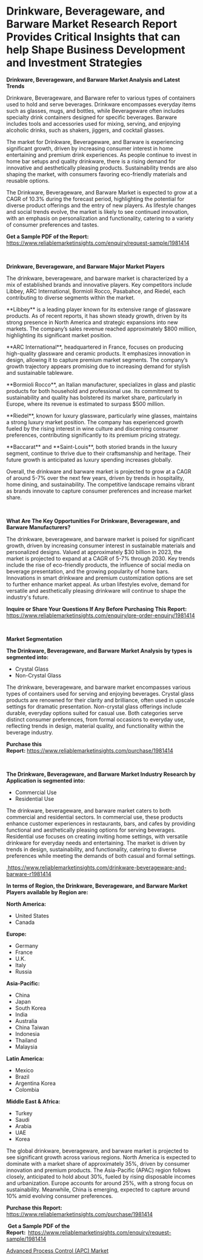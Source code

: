 <p><h1>Drinkware, Beverageware, and Barware Market Research Report Provides Critical Insights that can help Shape Business Development and Investment Strategies</h1></p><p><strong>Drinkware, Beverageware, and Barware Market Analysis and Latest Trends</strong></p>
<p><p>Drinkware, Beverageware, and Barware refer to various types of containers used to hold and serve beverages. Drinkware encompasses everyday items such as glasses, mugs, and bottles, while Beverageware often includes specialty drink containers designed for specific beverages. Barware includes tools and accessories used for mixing, serving, and enjoying alcoholic drinks, such as shakers, jiggers, and cocktail glasses.</p><p>The market for Drinkware, Beverageware, and Barware is experiencing significant growth, driven by increasing consumer interest in home entertaining and premium drink experiences. As people continue to invest in home bar setups and quality drinkware, there is a rising demand for innovative and aesthetically pleasing products. Sustainability trends are also shaping the market, with consumers favoring eco-friendly materials and reusable options.</p><p>The Drinkware, Beverageware, and Barware Market is expected to grow at a CAGR of 10.3% during the forecast period, highlighting the potential for diverse product offerings and the entry of new players. As lifestyle changes and social trends evolve, the market is likely to see continued innovation, with an emphasis on personalization and functionality, catering to a variety of consumer preferences and tastes.</p></p>
<p><strong>Get a Sample PDF of the Report:&nbsp;</strong> <a href="https://www.reliablemarketinsights.com/enquiry/request-sample/1981414?utm_campaign=2181&utm_medium=2&utm_source=Github&utm_content=ia&utm_term=28032025&utm_id=drinkware-beverageware-and-barware">https://www.reliablemarketinsights.com/enquiry/request-sample/1981414</a></p>
<p>&nbsp;</p>
<p><strong>Drinkware, Beverageware, and Barware Major Market Players</strong></p>
<p><p>The drinkware, beverageware, and barware market is characterized by a mix of established brands and innovative players. Key competitors include Libbey, ARC International, Bormioli Rocco, Pasabahce, and Riedel, each contributing to diverse segments within the market.</p><p>**Libbey** is a leading player known for its extensive range of glassware products. As of recent reports, it has shown steady growth, driven by its strong presence in North America and strategic expansions into new markets. The company’s sales revenue reached approximately $800 million, highlighting its significant market position.</p><p>**ARC International**, headquartered in France, focuses on producing high-quality glassware and ceramic products. It emphasizes innovation in design, allowing it to capture premium market segments. The company’s growth trajectory appears promising due to increasing demand for stylish and sustainable tableware.</p><p>**Bormioli Rocco**, an Italian manufacturer, specializes in glass and plastic products for both household and professional use. Its commitment to sustainability and quality has bolstered its market share, particularly in Europe, where its revenue is estimated to surpass $500 million.</p><p>**Riedel**, known for luxury glassware, particularly wine glasses, maintains a strong luxury market position. The company has experienced growth fueled by the rising interest in wine culture and discerning consumer preferences, contributing significantly to its premium pricing strategy.</p><p>**Baccarat** and **Saint-Louis**, both storied brands in the luxury segment, continue to thrive due to their craftsmanship and heritage. Their future growth is anticipated as luxury spending increases globally.</p><p>Overall, the drinkware and barware market is projected to grow at a CAGR of around 5-7% over the next few years, driven by trends in hospitality, home dining, and sustainability. The competitive landscape remains vibrant as brands innovate to capture consumer preferences and increase market share.</p></p>
<p>&nbsp;</p>
<p><strong>What Are The Key Opportunities For Drinkware, Beverageware, and Barware Manufacturers?</strong></p>
<p><p>The drinkware, beverageware, and barware market is poised for significant growth, driven by increasing consumer interest in sustainable materials and personalized designs. Valued at approximately $30 billion in 2023, the market is projected to expand at a CAGR of 5-7% through 2030. Key trends include the rise of eco-friendly products, the influence of social media on beverage presentation, and the growing popularity of home bars. Innovations in smart drinkware and premium customization options are set to further enhance market appeal. As urban lifestyles evolve, demand for versatile and aesthetically pleasing drinkware will continue to shape the industry's future.</p></p>
<p><strong>Inquire or Share Your Questions If Any Before Purchasing This Report:</strong> <a href="https://www.reliablemarketinsights.com/enquiry/pre-order-enquiry/1981414?utm_campaign=2181&utm_medium=2&utm_source=Github&utm_content=ia&utm_term=28032025&utm_id=drinkware-beverageware-and-barware">https://www.reliablemarketinsights.com/enquiry/pre-order-enquiry/1981414</a></p>
<p>&nbsp;</p>
<p><strong>Market Segmentation</strong></p>
<p><strong>The Drinkware, Beverageware, and Barware Market Analysis by types is segmented into:</strong></p>
<p><ul><li>Crystal Glass</li><li>Non-Crystal Glass</li></ul></p>
<p><p>The drinkware, beverageware, and barware market encompasses various types of containers used for serving and enjoying beverages. Crystal glass products are renowned for their clarity and brilliance, often used in upscale settings for dramatic presentation. Non-crystal glass offerings include durable, everyday options suited for casual use. Both categories serve distinct consumer preferences, from formal occasions to everyday use, reflecting trends in design, material quality, and functionality within the beverage industry.</p></p>
<p><strong>Purchase this Report:&nbsp;</strong><a href="https://www.reliablemarketinsights.com/purchase/1981414?utm_campaign=2181&utm_medium=2&utm_source=Github&utm_content=ia&utm_term=28032025&utm_id=drinkware-beverageware-and-barware">https://www.reliablemarketinsights.com/purchase/1981414</a></p>
<p>&nbsp;</p>
<p><strong>The Drinkware, Beverageware, and Barware Market Industry Research by Application is segmented into:</strong></p>
<p><ul><li>Commercial Use</li><li>Residential Use</li></ul></p>
<p><p>The drinkware, beverageware, and barware market caters to both commercial and residential sectors. In commercial use, these products enhance customer experiences in restaurants, bars, and cafes by providing functional and aesthetically pleasing options for serving beverages. Residential use focuses on creating inviting home settings, with versatile drinkware for everyday needs and entertaining. The market is driven by trends in design, sustainability, and functionality, catering to diverse preferences while meeting the demands of both casual and formal settings.</p></p>
<p><a href="https://www.reliablemarketinsights.com/drinkware-beverageware-and-barware-r1981414?utm_campaign=2181&utm_medium=2&utm_source=Github&utm_content=ia&utm_term=28032025&utm_id=drinkware-beverageware-and-barware">&nbsp;https://www.reliablemarketinsights.com/drinkware-beverageware-and-barware-r1981414</a></p>
<p><strong>In terms of Region, the Drinkware, Beverageware, and Barware Market Players available by Region are:</strong></p>
<p>
    <p> <strong> North America: </strong>
        <ul>
            <li>United States</li>
            <li>Canada</li>
        </ul>
        </p> 
    <p> <strong> Europe: </strong>
        <ul>
            <li>Germany</li>
            <li>France</li>
            <li>U.K.</li>
            <li>Italy</li>
            <li>Russia</li>
        </ul>
        </p> 
    <p> <strong> Asia-Pacific: </strong>
        <ul>
            <li>China</li>
            <li>Japan</li>
            <li>South Korea</li>
            <li>India</li>
            <li>Australia</li>
            <li>China Taiwan</li>
            <li>Indonesia</li>
            <li>Thailand</li>
            <li>Malaysia</li>
        </ul>
        </p> 
    <p> <strong> Latin America: </strong>
        <ul>
            <li>Mexico</li>
            <li>Brazil</li>
            <li>Argentina Korea</li>
            <li>Colombia</li>
        </ul>
        </p> 
    <p> <strong> Middle East & Africa: </strong>
        <ul>
            <li>Turkey</li>
            <li>Saudi</li>
            <li>Arabia</li>
            <li>UAE</li>
            <li>Korea</li>
        </ul>
    </p>
    </p>
<p><p>The global drinkware, beverageware, and barware market is projected to see significant growth across various regions. North America is expected to dominate with a market share of approximately 35%, driven by consumer innovation and premium products. The Asia-Pacific (APAC) region follows closely, anticipated to hold about 30%, fueled by rising disposable incomes and urbanization. Europe accounts for around 25%, with a strong focus on sustainability. Meanwhile, China is emerging, expected to capture around 10% amid evolving consumer preferences.</p></p>
<p><strong>Purchase this Report: </strong><a href="https://www.reliablemarketinsights.com/purchase/1981414?utm_campaign=2181&utm_medium=2&utm_source=Github&utm_content=ia&utm_term=28032025&utm_id=drinkware-beverageware-and-barware">https://www.reliablemarketinsights.com/purchase/1981414</a></p>
<p>&nbsp;<strong>Get a Sample PDF of the Report:&nbsp;&nbsp;</strong><a href="https://www.reliablemarketinsights.com/enquiry/request-sample/1981414?utm_campaign=2181&utm_medium=2&utm_source=Github&utm_content=ia&utm_term=28032025&utm_id=drinkware-beverageware-and-barware">https://www.reliablemarketinsights.com/enquiry/request-sample/1981414</a></p>
<p><strong></strong></p>
<p><p><a href="https://github.com/HobertDavis43/Market-Research-Report-List-2/blob/main/advanced-process-control-apc-market.md?utm_campaign=2181&utm_medium=2&utm_source=Github&utm_content=ia&utm_term=28032025&utm_id=drinkware-beverageware-and-barware">Advanced Process Control (APC) Market</a></p></p>